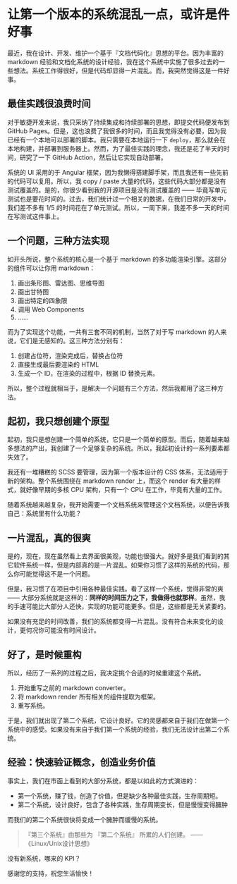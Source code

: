 # 让第一个版本的系统混乱一点，或许是件好事

最近，我在设计、开发、维护一个基于『文档代码化』思想的平台。因为丰富的 markdown 经验和文档化系统的设计经验，我在这个系统中实施了很多过去的一些想法。系统工作得很好，但是代码却显得一片混乱。而，我突然觉得这是一件好事。

## 最佳实践很浪费时间

对于敏捷开发来说，我只采纳了持续集成和持续部署的思想，即提交代码便发布到 GitHub Pages。但是，这也浪费了我很多的时间，而且我觉得没有必要，因为我已经有一个本地可以部署的脚本。我只需要在本地运行一下 ``deploy``，那么就会在本地构建，并部署到服务器上。然而，为了最佳实践的理念，我还是花了半天的时间，研究了一下 GitHub Action，然后让它实现自动部署。

系统的 UI 采用的于 Angular 框架，因为我懒得搭建脚手架，而且我还有一些先前的代码可以复用。所以，我 copy / paste 大量的代码，这些代码大部分都是没有测试覆盖的。是的，你很少看到我的开源项目是没有测试覆盖的 —— 毕竟写单元测试也是要花时间的。过去，我们统计过一个相关的数据，在我们日常的开发中，我们差不多有 1/5 的时间花在了单元测试。所以，一周下来，我差不多一天的时间在写测试这件事上。

## 一个问题，三种方法实现

如开头所说，整个系统的核心是一个基于 markdown 的多功能渲染引擎。这部分的组件可以让你用 markdown：

1. 画出条形图、雷达图、思维导图
2. 画出甘特图
3. 画出特定的四象限
4. 调用 Web Components
5. ……

而为了实现这个功能，一共有三套不同的机制，当然了对于写 markdown 的人来说，它们是无感知的。这三种方法分别有：
 
1. 创建占位符，渲染完成后，替换占位符
2. 直接生成最后要渲染的 HTML
3. 生成一个 ID，在渲染的过程中，根据 ID 替换元素。

所以，整个过程就相当于，是解决一个问题有三个方法，然后我都用了这三种方法。

## 起初，我只想创建个原型

起初，我只是想创建一个简单的系统，它只是一个简单的原型。而后，随着越来越多想法的产出，我创建了一个足够复杂的系统。所以，我起初设计的一系列要素都失效了。

我还有一堆糟糕的 SCSS 要管理，因为第一个版本设计的 CSS 体系，无法适用于新的架构。整个系统围绕在 markdown render 上，而这个 render 有大量的样式，就好像早期的多核 CPU 架构，只有一个 CPU 在工作，毕竟有大量的工作。

随着系统越来越复杂，我开始需要一个文档系统来管理这个文档系统，以便告诉我自己：系统里有什么功能？

## 一片混乱，真的很爽

是的，现在，现在虽然看上去界面很美观，功能也很强大。就好多是我们看到的其它软件系统一样，但是内部真的是一片混乱。如果你习惯了这样的系统的代码，那么你可能觉得这不是一个问题。

但是，我习惯了在项目中引用各种最佳实践。看了这样一个系统，觉得非常的爽 —— 大部分系统就是这样的：**同样的时间压力之下，我做得也就那样**。虽然，我的手速可能比大部分人还快，实现的功能可能更多。但是，这些都是无关紧要的。

如果没有充足的时间改善，我们的系统都变得一片混乱。没有符合未来变化的设计，更何况你可能没有时间设计。

## 好了，是时候重构

所以，经历了一系列的过程之后，我决定挑个合适的时候重建这个系统。

1. 开始重写之前的 markdown converter。
2. 将 markdown render 所有相关的组件提取为框架。
3. 重写系统。

于是，我们就出现了第二个系统，它设计良好。它的灵感都来自于我们在做第一个系统中的感受。如果没有来自于我们第一个系统的经验，我们无法设计出第二个系统。

## 经验：快速验证概念，创造业务价值

事实上，我们在市面上看到的大部分系统，都是以如此的方式演进的：

 - 第一个系统，赚了钱，创造了价值，但是缺少各种最佳实践，生存周期短。
 - 第二个系统，设计良好，包含了各种实践，生存周期变长，但是慢慢变得臃肿

而我们的第二个系统很快将变成一个臃肿而缓慢的系统。

> 『第三个系统』由那些为 『第二个系统』 所累的人们创建。 —— 《Linux/Unix设计思想》

没有新系统，哪来的 KPI？

感谢您的支持，祝您生活愉快！
